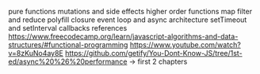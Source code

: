 pure functions
mutations and side effects
higher order functions
map filter and reduce
polyfill
closure
event loop and async architecture
setTimeout and setInterval
callbacks
references
https://www.freecodecamp.org/learn/javascript-algorithms-and-data-structures/#functional-programming
https://www.youtube.com/watch?v=8zKuNo4ay8E
https://github.com/getify/You-Dont-Know-JS/tree/1st-ed/async%20%26%20performance -> first 2 chapters